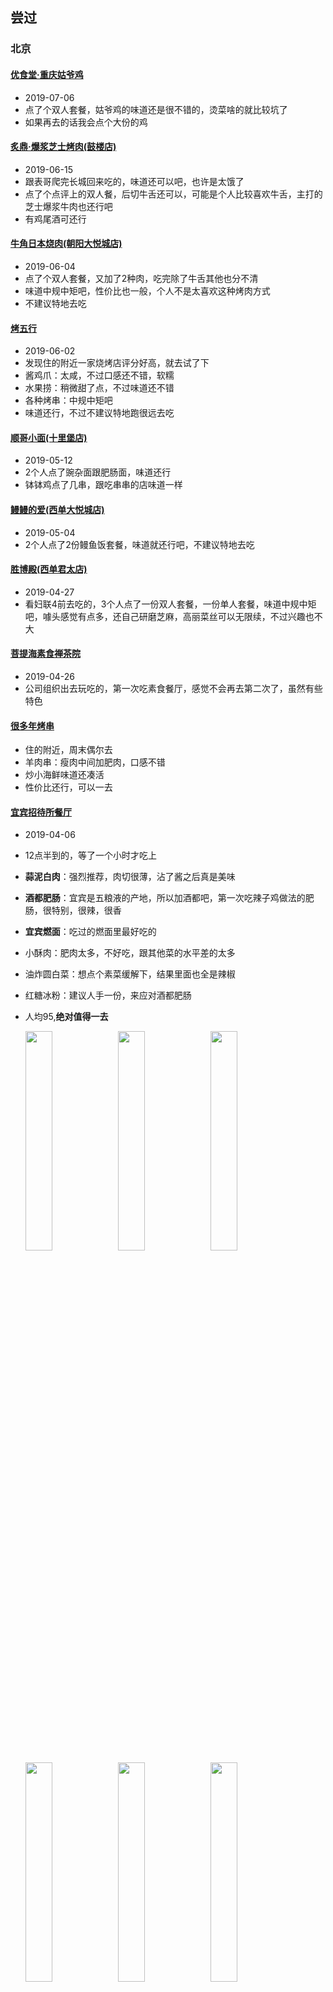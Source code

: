 ## 尝过
### 北京

#### [优食堂·重庆姑爷鸡](http://www.dianping.com/shop/97180697)
- 2019-07-06
- 点了个双人套餐，姑爷鸡的味道还是很不错的，烫菜啥的就比较坑了
- 如果再去的话我会点个大份的鸡

#### [炙鼎·爆浆芝士烤肉(鼓楼店)](http://www.dianping.com/shop/65936823)
- 2019-06-15
- 跟表哥爬完长城回来吃的，味道还可以吧，也许是太饿了
- 点了个点评上的双人餐，后切牛舌还可以，可能是个人比较喜欢牛舌，主打的芝士爆浆牛肉也还行吧
- 有鸡尾酒可还行

#### [牛角日本烧肉(朝阳大悦城店)](http://www.dianping.com/shop/92893844)
- 2019-06-04
- 点了个双人套餐，又加了2种肉，吃完除了牛舌其他也分不清
- 味道中规中矩吧，性价比也一般，个人不是太喜欢这种烤肉方式
- 不建议特地去吃

#### [烤五行](http://www.dianping.com/shop/129942888)
- 2019-06-02
- 发现住的附近一家烧烤店评分好高，就去试了下
- 酱鸡爪：太咸，不过口感还不错，软糯
- 水果捞：稍微甜了点，不过味道还不错
- 各种烤串：中规中矩吧
- 味道还行，不过不建议特地跑很远去吃

#### [顺哥小面(十里堡店)](http://www.dianping.com/shop/21808573)
- 2019-05-12
- 2个人点了豌杂面跟肥肠面，味道还行
- 钵钵鸡点了几串，跟吃串串的店味道一样

#### [鳗鳗的爱(西单大悦城店)](http://www.dianping.com/shop/67834519)
- 2019-05-04
- 2个人点了2份鳗鱼饭套餐，味道就还行吧，不建议特地去吃

#### [胜博殿(西单君太店)](http://www.dianping.com/shop/23584092)
- 2019-04-27
- 看妇联4前去吃的，3个人点了一份双人套餐，一份单人套餐，味道中规中矩吧，噱头感觉有点多，还自己研磨芝麻，高丽菜丝可以无限续，不过兴趣也不大

#### [菩提海素食禅茶院](http://www.dianping.com/shop/102303112)
- 2019-04-26
- 公司组织出去玩吃的，第一次吃素食餐厅，感觉不会再去第二次了，虽然有些特色

#### [很多年烤串](http://www.dianping.com/shop/93004364)
- 住的附近，周末偶尔去
- 羊肉串：瘦肉中间加肥肉，口感不错
- 炒小海鲜味道还凑活
- 性价比还行，可以一去

#### [宜宾招待所餐厅](http://www.dianping.com/shop/2363059)
- 2019-04-06

- 12点半到的，等了一个小时才吃上

- **蒜泥白肉**：强烈推荐，肉切很薄，沾了酱之后真是美味

- **酒都肥肠**：宜宾是五粮液的产地，所以加酒都吧，第一次吃辣子鸡做法的肥肠，很特别，很辣，很香

- **宜宾燃面**：吃过的燃面里最好吃的

- 小酥肉：肥肉太多，不好吃，跟其他菜的水平差的太多

- 油炸圆白菜：想点个素菜缓解下，结果里面也全是辣椒

- 红糖冰粉：建议人手一份，来应对酒都肥肠

- 人均95,**绝对值得一去**

  <div>
  <img src="art/宜宾招待所餐厅-等待区.jpeg" width="30%" height="30%"/>
  <img src="art/宜宾招待所餐厅-蒜泥白肉.jpeg" width="30%" height="30%"/>
  <img src="art/宜宾招待所餐厅-宜宾燃面.jpeg" width="30%" height="30%"/>
  <img src="art/宜宾招待所餐厅-红糖冰粉.jpeg" width="30%" height="30%"/>
  <img src="art/宜宾招待所餐厅-油渣小白菜.jpeg" width="30%" height="30%"/>
  <img src="art/宜宾招待所餐厅-小酥肉.jpeg" width="30%" height="30%"/>
  <img src="art/宜宾招待所餐厅-酒都肥肠.jpeg" width="30%" height="30%"/>
  <img src="art/宜宾招待所餐厅-蒜泥白肉薄片.jpeg" width="30%" height="30%"/>
  </div>
  
- 2019-05-19 又跟朋友去了一趟，吃完还打包了一份蒜泥白肉给媳妇

#### [签上签串串香(石佛营店)](http://www.dianping.com/shop/22665864)
- 2019-04-05
- 差不多串串的平均水平吧，小酥肉不行
- 人均60，平时好这口吃也行

#### [撒椒(朝阳大悦城店)](http://www.dianping.com/shop/91073709)
- 2019-03-31
- 水煮鱼：味道不错，量是我吃过的水煮鱼最少的
- 霹雳娇蛙：量也不多，大概6、7只蛙，味道也还行
- 撒椒辣子鸡，芥末黄瓜，红糖啥的味道也都还行吧
- 人均135，3个人吃这些量大了些，味道还行

#### [隐久居酒屋](http://www.dianping.com/shop/111605208)
- 2019-03-17
- 鸡翅饺子，黄油土豆等大众点评推荐的烤串都来了一些，整体味道还是不错的，服务也不错
- 梅子酒感觉一般，主要是性价比比较低，一小杯加一个大冰块，扎啤可以点，味道不错
- 人均180，可以去尝尝

#### [香鼎坊匡庐小馆(星火西路店)](http://www.dianping.com/shop/58832973)
- 2019-03-16
- **红烧肉**非常好吃，有时间还会再来
- 特色南昌炒粉 还行，还有个啥素菜忘了，估计一般
- 人均75，吃红烧肉的话可以去

#### [绥兴盛(큰집 설렁탕)](http://www.dianping.com/shop/8053676)
- 2019-03-08
- 4个人大半夜去吃的，位置挺难找的，在小区里面。感觉味道挺正宗的，吃饭的几乎都是韩国人
- 雪浓汤，辣牛肉汤，孜然心管，炒八爪鱼都挺不错的
- 人均70，性价比可以，环境一般，可以一去

#### [火牛烤肉](http://www.dianping.com/shop/59185698)
- 2019-03-08
- 4个人点的店内牛肉精品套餐，没吃饱加上味道一般，就没继续点了
- 香甜烤牛肉寿司 这种新式的寿司之前还没见过，味道算还行吧
- 不建议去

#### [济州爱肉堂](http://www.dianping.com/shop/111542244)
- 2019-02-19
- 这家要赶在晚上营业前早去，空间很小，不然在门口站着排队很受罪
- 味道挺不错的，算是在北京吃过很好吃的韩式烤肉，香而不腻
- 4个人点的这个[大花猪套餐][http://t.dianping.com/deal/33852239]
- 人均110，推荐去

#### [薛蟠烤串(朝阳大悦城店)](http://www.dianping.com/shop/22644759)
- 2019-02-17
- 大部分大众点评上推荐的烤串都吃了一遍了吧，整体一般，价格比不同烧烤店稍微贵些
- 人均130，不太建议去

#### [湘潮.湘菜小馆](http://www.dianping.com/shop/90377513)
- 2019-01-13
- 剁椒鱼头，砂锅四季豆：中规中矩2个菜
- **长沙臭豆腐**：味道很赞，算是北京吃到的味道不错的
- 炒鸭蛋：算是个特色吧，味道一般，之前没见过这种菜
- 人均80，日常吃饭还行

#### [花牛餐馆](http://www.dianping.com/shop/8941116)
- 2018-10-13 晚 2人
- **老北京炸酱面**：好看，味道不错
- 香酥鲫鱼：性价比高，味道也还不错，鱼刺都是酥的
- 小豆凉糕：味道还行，有点腻，2个人点一份吃不完，打包了
- 直隶府骨渣丸子：味道还行，丸子里还有脆骨
- 杏仁豆腐，酸辣汤：一般
- 人均50，性价比高(大众点评88代100卷)，味道也不错，环境也还行，值得一去

#### [二姐牛蛙](http://www.dianping.com/shop/513816)
- 2018-10-12 晚 2人
- 重庆烧鸡公 2斤 微辣 冻豆腐 萝卜 鸭胗
- 人均80 烧鸡公味道还是蛮不错的，烫菜性价比较低

#### [南街北巷家里饭](http://www.dianping.com/shop/10017644)
- 2018-09-22 午 2人
- **五花肉白菜炖豆腐**：味道不错 很家常
- 麻辣烫鱼片：辣 鱼肉嫩但不鲜
- 虾做疙瘩汤：疙瘩汤中有虾米 味道一般
- 送两小杯绿豆汤
- 人均50  适合熟人家常小聚

#### [接地气的小馆](http://www.dianping.com/shop/65408599)
- 2018-09-09 晚 2人
- 2种口味精酿啤酒味道还行（有一种桂花味） 酒精度数貌似挺高 稍微喝点头晕
- 牛小串、羊小串、鸡小串、鸡爪、五花肉等各类烤串都尝试了下，味道中规
- 人均70-80 啤酒度数很晕人...

- 2018-09-21 晚 打包一份串 人均50

#### [晓寿司](http://www.dianping.com/shop/93940086)
- 2018-09-01 晚 4人
- 刺身、寿司、军舰、细卷基本尝了遍，味道还行
- **绿茶大福**味道不错，但性价比较低
- 鱼子刺身不要点，腥味太重，问了老板说是三文鱼刺身，常人接受不了
- 人均 80  **性价比可以 推荐**

#### [五道双马](http://www.dianping.com/shop/90981703)
- **炸猪排咖喱饭** 大份炸猪排套餐 沙拉
- 人均 50  **炸猪排味道不错 性价比还行 推荐**

#### [大成醉串串](http://www.dianping.com/shop/110357761)
- 离住的地方近，去过5~6次
- 菜的话推荐
  - **现炸酥肉**：必吃过的大部分酥肉好吃，推荐
  - **冒鸭血**、琅琊土豆、豌杂面：性价比高，味道还行
  - 红糖糍粑、冒脑花、霸王鸡爪、老妈蹄花、冰粉、麻辣兔头等一般
  - 跳跳蛙料酒太多，干拌毛肚咸的要命
- 串串味道还行
- 人均50-60 离得近的可以去尝试，在 霍营 附近算味道还行的了

#### [火齐潮汕砂锅粥(五道口店)](http://www.dianping.com/shop/58331899)
- 2018-08-19 2人
- 干贝虾蟹粥：一大份2人吃有点多 味道中规 蟹贝少  虾多
- 蛋黄流沙包 豉汁蒸凤爪 中规

### 秦皇岛
#### 吃的最丰盛的一顿海鲜是在媳妇同学家，几乎全是清蒸，食材好就很鲜

#### [三九面馆](http://www.dianping.com/shop/110306797)
- 2019-06-08
- 据说是一家老面馆
- 味道还行吧，不过我个人不是太喜欢

#### [蒙香海鲜烧烤城](http://www.dianping.com/shop/76836918)
- 2019-06-07
- 烤黄蛤：第一次吃黄蛤，比花蛤大，做法也是清蒸，还挺鲜的
- 烤气泡鱼，烤生蚝啥的都还挺新鲜
- 烤鸡翅还可以，烤瘦肉串还是干了点
- 锅贴比较大，味道还凑活

### 杭州
#### [老头儿油爆虾(翠苑店)](http://www.dianping.com/shop/26233646)
- 2018-09-13 午 3人
- 老头儿油爆虾：虾肉挺多，酱油好多
- 干炸带鱼：味道中规
- 老头儿卤鸭：味道中规，酱油好多
- 西湖牛肉羹：酱油好多...
- 人均60-70  啥菜都那么多酱油 :(

### 大连
#### [横杠咖啡商店](http://www.dianping.com/shop/97179380)
一家有特点的咖啡店，主要还是老板很有意思，段子讲的飞起。
点咖啡会先询问要不要加奶，要不要加糖，这让不是经常喝或者不是很懂的客户很舒服。
用心做咖啡，既有情怀，也很理性，通过大数据来分析咖啡的销售占比，希望这种咖啡店越来越多，越办越好。

#### [鳗亭](http://www.dianping.com/shop/90927374)
- **厚切牛舌**：牛舌很厚，味道不错，甜口，可能是根据大连口味适配过
- **鳗鱼两烧**：每次吃鳗鱼都要感慨肥美啊，两个人吃了一整份，还是有点腻的
- 沙拉：两个人菜点多了点，靠这个解腻了
- 还有个甜口的烧鱼头，本来是因为说牛舌没了点着凑数的，牛舌加上之后没退了，味道一般吧

#### [庭院里的小幸福(罗斯福天兴店)](http://www.dianping.com/shop/18778773)
- **芝士烤牛肉卷**：味道不错，之前没吃过这种的
- **我在小幸福吃炸鸡**：还可以的韩式炸鸡，甜辣口
- **海鲜葱煎饼**：还可以，挺香的
- 庭院里的生菜包肉：肉挺香的，不过还是得叶子包着，不然太腻
- 海蛎子巴蛸锅：甜辣口，鱿鱼挺大个
- 幸福的小洋盆拌饭：一直对拌饭没啥兴趣
- 整体是目前在大连最满意的一顿，可能是白天走了太多路饿了导致的

#### [品海楼(柏威年购物广场店)]（http://www.dianping.com/shop/22415512）
- 同事力荐，说来大连玩连吃三顿，按照大众点评点了前面的菜
- 品海小巴蛸：烤焦了，有点甜，一般
- **金牌脆皮虾**：味道还不错，主要是吃起来方便，跟吃虾仁差不多
- 金牌香肴肉：新疆架子肉的袖珍版，味道也不如架子肉，甜口
- 头菜爆活海螺：头菜挺好吃的，嗯，海螺肉是啥，不知道
- 海胆豆腐感觉挺坑
- 总体感觉名气比较大，味道一般

#### [曼听小寨海鲜烧烤(盖州街店)](http://www.dianping.com/shop/21237358)
- 大连玩耍的第一顿海鲜，晚上去的，等了大概半小时
- **烤猪蹄**：味道不错也不腻
- **拌鸡架**：说是大连特色，酸甜口，还不错
- **心管**：看了人生一串想要尝试下，不过不是烤的，热油辣椒泼出来的，挺香的，但是不脆
- 烤海肠：也是看了人生一串尝试的食材，失望
- 辣炒虾爬子，烤鸟贝，醉蟹钳，辣炒方便面，烤鸡爪，**生牛肉小串**都一般吧，虾爬子还挺贵的，九十几一斤

#### [巷子里小酒馆(北京街店)](http://www.dianping.com/shop/44389079)
- 等酒店入住前的午饭
- 嘎巴锅排骨：土豆还行，排骨一般
- **稻香肉**：味道不错，跟毛氏红烧肉味道类似
- 石锅海胆豆腐：一般般
- 可能还有一两道菜忘了，味道肯定也一般了

#### [香港久记牛腩云吞面](http://www.dianping.com/shop/67921048)
- 到大连玩耍的第一餐，味道一般，没啥必要去了

### 锦州
#### [荣鹏风味烀饼(人民街旗舰店)](http://www.dianping.com/shop/90540326)
- **特色豆角烀饼**：味道挺好，看起来北方都喜欢 五花肉+豆角+土豆 的搭配
- 大拉皮，锅包肉 味道还行
- 炒扇贝，还有个啥菜忘了味道不行
- 东北菜量太大，4个人点五个菜吃到心累

#### [锦州御烧烤(人民街店)](http://www.dianping.com/shop/2537497)
- 4个人点了不少，特别的尝试了下羊眼，比想象中的正常，三味烤虾还不错，整体味道感觉一般吧，名气在锦州貌似挺大的

### 塞班
#### [乡村餐厅](http://www.dianping.com/shop/10668803)
- 龙虾牛排套餐，分量挺足的，味道在岛上还行了吧

#### [相遇餐厅](http://www.dianping.com/shop/126643429)
- 岛上味道还不错的川菜馆，想吃中餐的还是可以来的，水煮鱼，鱼香肉丝啥的都还行吧

#### [Capricciosa](http://www.dianping.com/shop/21036502)
- 海鲜饭，感觉有点太酸了，料还是挺足的，量挺大的，一个人吃不完
- 玉米汤，味道不错
- 冰激凌，性价比还行
- 还点了杯喝的，带酒精，忘了叫啥了

#### 其他
- 吃了好几顿麦当劳，同事推荐的国内没有的汉堡Double Quarter Pounder with Cheese还是不错的，炸鸡也不错
- 一家台湾餐馆，牛肉面还不错
- 酒店门口的越南餐馆，坑，性价比低

### 重庆
#### [花市豌杂面(较场口店)](http://www.dianping.com/shop/2315611)
- 网红店，上次到重庆来吃过一次了，感觉味道偏咸，人是真的多

#### [曾老幺鱼庄(长滨路店)](http://www.dianping.com/shop/531247)
- 出租车师父推荐的
- 邮亭鲫鱼
- 香辣虾
- 干锅排骨
- 香辣耗儿鱼
- 应该是很正宗的江湖菜，本地人挺多的，不过感觉还是偏咸，味道还是不错的

#### [蒋六十八梯眼镜面](http://www.dianping.com/shop/531344)
- 上次到重庆吃过一次，一直恋恋不忘，味道是**真的好**，下次去重庆还得吃
- 牛肉面还是比较贵的，但是牛肉很大块，汤很辣，普通人微辣够了
- **强烈推荐** 

#### [旺九龙老火锅](http://www.dianping.com/shop/114900894)
- 到重庆的第一顿火锅，整体味道不错，越吃越辣
- 菜单上推荐的都点了些，有印象的**大刀腰片**味道还不错

#### [李子坝梁山鸡(公园二鸡哥店)](http://www.dianping.com/shop/18484475)
- 也算是去之前心心恋恋的芋儿鸡，这家店是连锁的
- 点鸡的时候比较坑，3个人给我们点了三四百块钱的鸡，根本吃不完
- 味道还是不错的，就是大家点餐要注意些

#### [和记美蛙鱼庄](http://www.dianping.com/shop/65963530)
- 大冬天的在户外吃饭，我也是醉了，可能是环境比较差，整体性价比很高
- 味道不错，蛙是现点现杀的，个头不小，每个人吃个3，4只差不多了
